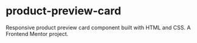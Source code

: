# product-preview-card
Responsive product preview card component built with HTML and CSS. A Frontend Mentor project.
